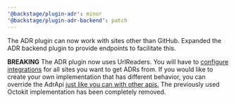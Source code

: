 ```yaml
---
'@backstage/plugin-adr': minor
'@backstage/plugin-adr-backend': patch
---
```


The ADR plugin can now work with sites other than GitHub. Expanded the ADR backend plugin to provide endpoints to facilitate this.

**BREAKING** The ADR plugin now uses UrlReaders. You will have to [configure integrations](https://backstage.io/docs/integrations/index#configuration) for all sites you want to get ADRs from. If you would like to create your own implementation that has different behavior, you can override the AdrApi [just like you can with other apis.](https://backstage.io/docs/api/utility-apis#app-apis) The previously used Octokit implementation has been completely removed.
